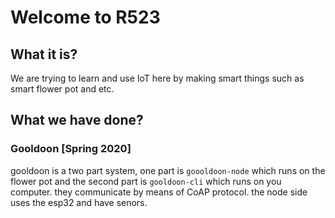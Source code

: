 # Welcome to R523

## What it is?

We are trying to learn and use IoT here by making smart things such as smart flower pot and etc.

## What we have done?

### Gooldoon [Spring 2020]

gooldoon is a two part system, one part is `goooldoon-node` which runs on the flower pot and the second part is `gooldoon-cli` which runs on you computer.
they communicate by means of CoAP protocol. the node side uses the esp32 and have senors.
